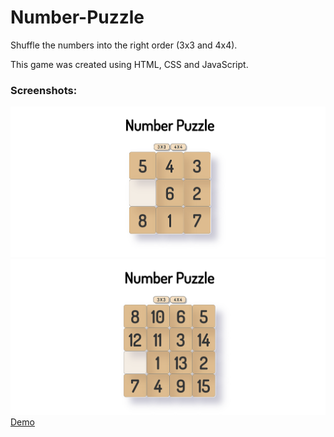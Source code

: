 # Number-Puzzle

Shuffle the numbers into the right order (3x3 and 4x4).

This game was created using HTML, CSS and JavaScript.

### Screenshots:
<img src="num3x3.png" alt="3x3">
<img src="num4x4.png" alt="4x4">

<br>
<a href="https://izuzie.github.io/Number-Puzzle/" target="_blank">Demo</a>
